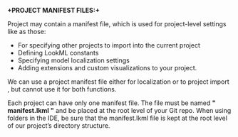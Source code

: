 **+PROJECT MANIFEST FILES:+**

  Project may contain a manifest file, which is used for project-level settings like as those:
  + For specifying other projects to import into the current project
  + Defining LookML constants
  + Specifying model localization settings
  + Adding extensions and custom visualizations to your project.
  
  We can use a project manifest file either for localization or to project import , but cannot use it for both functions.
  
  Each project can have only one manifest file. The file must be named **" manifest.lkml "** and be placed at the root level of your Git repo. When using folders in the IDE, be sure that the manifest.lkml file is kept at the root level of our project’s directory structure.
